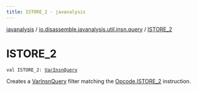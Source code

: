 ```yaml
---
title: ISTORE_2 - javanalysis
---
```


[javanalysis](../index.html) / [io.disassemble.javanalysis.util.insn.query](index.html) / [ISTORE_2](./-i-s-t-o-r-e_2.html)

# ISTORE_2

`val ISTORE_2: `[`VarInsnQuery`](-var-insn-query/index.html)

Creates a [VarInsnQuery](-var-insn-query/index.html) filter matching the [Opcode.ISTORE_2](#) instruction.

